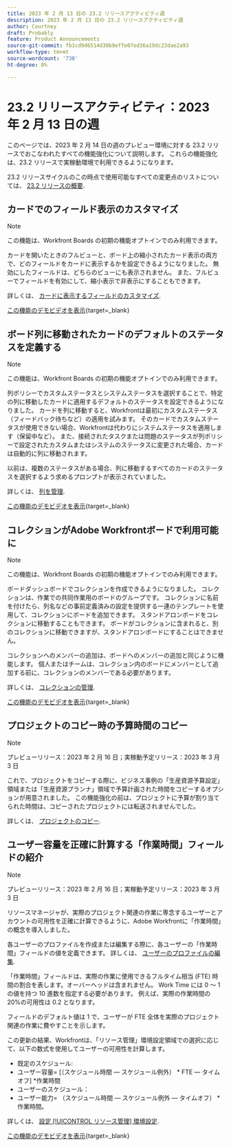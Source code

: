 ```yaml
---
title: 2023 年 2 月 13 日の 23.2 リリースアクティビティ週
description: 2023 年 2 月 13 日の 23.2 リリースアクティビティ週
author: Courtney
draft: Probably
feature: Product Announcements
source-git-commit: fb1cd9d6514d30b9effe07ed36a19dc23dae2a93
workflow-type: tm+mt
source-wordcount: '738'
ht-degree: 0%

---
```


# 23.2 リリースアクティビティ：2023 年 2 月 13 日の週

このページでは、2023 年 2 月 14 日の週のプレビュー環境に対する 23.2 リリースでおこなわれたすべての機能強化について説明します。 これらの機能強化は、23.2 リリースで実稼動環境で利用できるようになります。

23.2 リリースサイクルのこの時点で使用可能なすべての変更点のリストについては、 [23.2 リリースの概要](/help/quicksilver/product-announcements/product-releases/23.2-release-activity/23-2-release-overview.md).

## カードでのフィールド表示のカスタマイズ

>[!NOTE]
>
>この機能は、Workfront Boards の初期の機能オプトインでのみ利用できます。


カードを開いたときのフルビューと、ボード上の縮小されたカード表示の両方で、どのフィールドをカードに表示するかを設定できるようになりました。 無効にしたフィールドは、どちらのビューにも表示されません。 また、フルビューでフィールドを有効にして、縮小表示で非表示にすることもできます。

詳しくは、 [カードに表示するフィールドのカスタマイズ](/help/quicksilver/agile/get-started-with-boards/customize-fields-on-card.md).

[この機能のデモビデオを表示](https://video.tv.adobe.com/v/3415710/){target=_blank}

## ボード列に移動されたカードのデフォルトのステータスを定義する

>[!NOTE]
>
>この機能は、Workfront Boards の初期の機能オプトインでのみ利用できます。

列ポリシーでカスタムステータスとシステムステータスを選択することで、特定の列に移動したカードに適用するデフォルトのステータスを設定できるようになりました。 カードを列に移動すると、Workfrontは最初にカスタムステータス（フィードバック待ちなど）の適用を試みます。 そのカードでカスタムステータスが使用できない場合、Workfrontは代わりにシステムステータスを適用します（保留中など）。 また、接続されたタスクまたは問題のステータスが列ポリシーで設定されたカスタムまたはシステムのステータスに変更された場合、カードは自動的に列に移動されます。

以前は、複数のステータスがある場合、列に移動するすべてのカードのステータスを選択するよう求めるプロンプトが表示されていました。

詳しくは、 [列を管理](/help/quicksilver/agile/get-started-with-boards/manage-board-columns.md).

[この機能のデモビデオを表示](https://video.tv.adobe.com/v/3415711/){target=_blank}

## コレクションがAdobe Workfrontボードで利用可能に

>[!NOTE]
>
>この機能は、Workfront Boards の初期の機能オプトインでのみ利用できます。

ボードダッシュボードでコレクションを作成できるようになりました。 コレクションは、作業での共同作業用のボードのグループです。 コレクションに名前を付けたら、列名などの事前定義済みの設定を提供する一連のテンプレートを使用して、コレクションにボードを追加できます。 スタンドアロンボードをコレクションに移動することもできます。 ボードがコレクションに含まれると、別のコレクションに移動できますが、スタンドアロンボードにすることはできません。

コレクションへのメンバーの追加は、ボードへのメンバーの追加と同じように機能します。 個人またはチームは、コレクション内のボードにメンバーとして追加する前に、コレクションのメンバーである必要があります。

詳しくは、 [コレクションの管理](/help/quicksilver/agile/use-boards-agile-planning-tools/manage-collections.md).

[この機能のデモビデオを表示](https://video.tv.adobe.com/v/3415609/){target=_blank}

## プロジェクトのコピー時の予算時間のコピー

>[!NOTE]
>
>プレビューリリース：2023 年 2 月 16 日；実稼動予定リリース：2023 年 3 月 3 日

これで、プロジェクトをコピーする際に、ビジネス事例の「生産資源予算設定」領域または「生産資源プランナ」領域で予算計画された時間をコピーするオプションが用意されました。 この機能強化の前は、プロジェクトに予算が割り当てられた時間は、コピーされたプロジェクトには転送されませんでした。

詳しくは、 [プロジェクトのコピー](/help/quicksilver/manage-work/projects/manage-projects/copy-project.md).

<!-- [View a video demonstration of this feature](https://video.tv.adobe.com/v/3415712/){target=_blank} -->

## ユーザー容量を正確に計算する「作業時間」フィールドの紹介

>[!NOTE]
>
>プレビューリリース：2023 年 2 月 16 日；実稼動予定リリース：2023 年 3 月 3 日

リソースマネージャが、実際のプロジェクト関連の作業に専念するユーザーとアカウントの可用性を正確に計算できるように、Adobe Workfrontに「作業時間」の概念を導入しました。

各ユーザーのプロファイルを作成または編集する際に、各ユーザーの「作業時間」フィールドの値を定義できます。 詳しくは、 [ユーザーのプロファイルの編集](/help/quicksilver/administration-and-setup/add-users/create-and-manage-users/edit-a-users-profile.md).

「作業時間」フィールドは、実際の作業に使用できるフルタイム相当 (FTE) 時間の割合を表します。オーバーヘッドは含まれません。 Work Time には 0 ～ 1 の値を持つ 10 進数を指定する必要があります。 例えば、実際の作業時間の 20%の可用性は 0.2 となります。

フィールドのデフォルト値は 1 で、ユーザーが FTE 全体を実際のプロジェクト関連の作業に費やすことを示します。

この更新の結果、Workfrontは、「リソース管理」環境設定領域での選択に応じて、以下の数式を使用してユーザーの可用性を計算します。

* 既定のスケジュール:
* ユーザー容量= [（スケジュール時間 — スケジュール例外） * FTE — タイムオフ] *作業時間
* ユーザーのスケジュール：
* ユーザー能力= （スケジュール時間 — スケジュール例外 — タイムオフ） *作業時間。

詳しくは、 [設定 [!UICONTROL リソース管理] 環境設定](/help/quicksilver/administration-and-setup/set-up-workfront/configure-system-defaults/configure-resource-mgmt-preferences.md).

[この機能のデモビデオを表示](https://video.tv.adobe.com/v/3415608/){target=_blank}